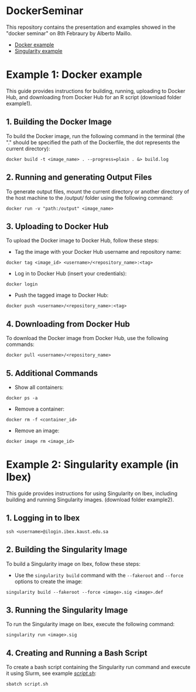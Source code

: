 # DockerSeminar
This repository contains the presentation and examples showed in the "docker seminar" on 8th Febraury by Alberto Maillo.
* [Docker example](#Example_1:_Docker_example)
* [Singularity example](#Example_2:_Singularity_example_(in_Ibex))

# Example 1: Docker example
This guide provides instructions for building, running, uploading to Docker Hub, and downloading from Docker Hub for an R script (download folder example1).

## 1. Building the Docker Image
To build the Docker image, run the following command in the terminal (the "." should be specified the path of the Dockerfile, the dot represents the current directory):
```	
docker build -t <image_name> . --progress=plain . &> build.log
```	

## 2. Running and generating Output Files
To generate output files, mount the current directory or another directory of the host machine to the /output/ folder using the following command:
```	
docker run -v "path:/output" <image_name>
```	
## 3. Uploading to Docker Hub
To upload the Docker image to Docker Hub, follow these steps:
- Tag the image with your Docker Hub username and repository name:
```	
docker tag <image_id> <username>/<repository_name>:<tag>
```	
- Log in to Docker Hub (insert your credentials):
```	
docker login
```	
- Push the tagged image to Docker Hub:
```	
docker push <username>/<repository_name>:<tag>
```	

## 4. Downloading from Docker Hub
To download the Docker image from Docker Hub, use the following commands:
```	
docker pull <username>/<repository_name>
```	

## 5. Additional Commands
- Show all containers:
```	
docker ps -a
```
- Remove a container:
```	
docker rm -f <container_id>
```	
- Remove an image:
```	
docker image rm <image_id>
```	

# Example 2: Singularity example (in Ibex)
This guide provides instructions for using Singularity on Ibex, including building and running Singularity images. (download folder example2).

## 1. Logging in to Ibex
```
ssh <username>@ilogin.ibex.kaust.edu.sa
```

## 2. Building the Singularity Image
To build a Singularity image on Ibex, follow these steps:
- Use the `singularity build` command with the `--fakeroot` and `--force` options to create the image:
```
singularity build --fakeroot --force <image>.sig <image>.def
```

## 3. Running the Singularity Image
To run the Singularity image on Ibex, execute the following command:
```
singularity run <image>.sig
```

## 4. Creating and Running a Bash Script
To create a bash script containing the Singularity run command and execute it using Slurm, see example *[script.sh](https://github.com/TranslationalBioinformaticsUnit/scbert-reusability/blob/main/predict_updated.py)*:
```
sbatch script.sh
```









